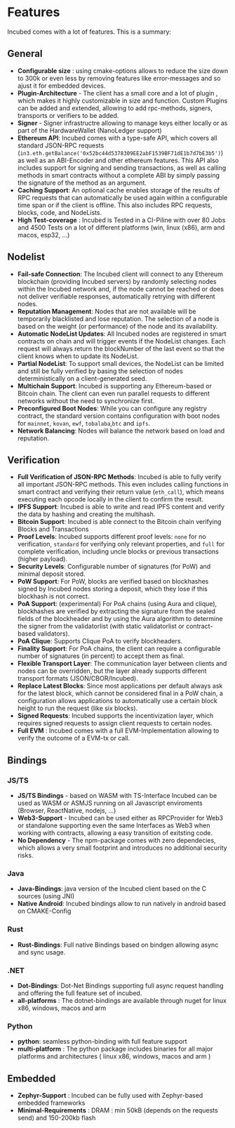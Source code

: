 # Features

Incubed comes with a lot of features. This is a summary:

## General

- **Configurable size** : using cmake-options allows to reduce the size down to 300k or even less by removing features like error-messages and so ajust it for embedded devices.
- **Plugin-Architecture** - The client has a small core and a lot of plugin , which makes it highly customizable in size and function. Custom Plugins can be added and extended, allowing to add rpc-methods, signers, transports or verifiers to be added.
- **Signer** - Signer infrastructre allowing to manage keys either locally or as part of the HardwareWallet (NanoLedger support)
- **Ethereum API**: Incubed comes with a type-safe API, which covers all standard JSON-RPC requests (`in3.eth.getBalance('0x52bc44d5378309EE2abF1539BF71dE1b7d7bE3b5')`) as well as an ABI-Encoder and other ethereum features. This API also includes support for signing and sending transactions, as well as calling methods in smart contracts without a complete ABI by simply passing the signature of the method as an argument.
- **Caching Support**: An optional cache enables storage of the results of RPC requests that can automatically be used again within a configurable time span or if the client is offline. This also includes RPC requests, blocks, code, and NodeLists.
- **High Test-coverage** : Incubed is Tested in a CI-Piline with over 80 Jobs and 4500 Tests on a lot of different platforms (win, linux (x86), arm and macos, esp32, ...)

## Nodelist

- **Fail-safe Connection**: The Incubed client will connect to any Ethereum blockchain (providing Incubed servers) by randomly selecting nodes within the Incubed network and, if the node cannot be reached or does not deliver verifiable responses, automatically retrying with different nodes.
- **Reputation Management**: Nodes that are not available will be temporarily blacklisted and lose reputation. The selection of a node is based on the weight (or performance) of the node and its availability.
- **Automatic NodeList Updates**: All Incubed nodes are registered in smart contracts on chain and will trigger events if the NodeList changes. Each request will always return the blockNumber of the last event so that the client knows when to update its NodeList.
- **Partial NodeList**: To support small devices, the NodeList can be limited and still be fully verified by basing the selection of nodes deterministically on a client-generated seed.
- **Multichain Support**: Incubed is supporting any Ethereum-based or Bitcoin chain. The client can even run parallel requests to different networks without the need to synchronize first.
- **Preconfigured Boot Nodes**: While you can configure any registry contract, the standard version contains configuration with boot nodes for `mainnet`, `kovan`, `ewf`, `tobalaba`,`btc` and `ipfs`.
- **Network Balancing**: Nodes will balance the network based on load and reputation.

## Verification

- **Full Verification of JSON-RPC Methods**: Incubed is able to fully verify all important JSON-RPC methods. This even includes calling functions in smart contract and verifying their return value (`eth_call`), which means executing each opcode locally in the client to confirm the result.
- **IPFS Support**: Incubed is able to write and read IPFS content and verify the data by hashing and creating the multihash.
- **Bitcoin Support**: Incubed is able connect to the Bitcoin chain verifying Blocks and Transactions
- **Proof Levels**: Incubed supports different proof levels: `none` for no verification, `standard` for verifying only relevant properties, and  `full` for complete verification, including uncle blocks or previous transactions (higher payload).
- **Security Levels**: Configurable number of signatures (for PoW) and minimal deposit stored.
- **PoW Support**: For PoW, blocks are verified based on blockhashes signed by Incubed nodes storing a deposit, which they lose if this blockhash is not correct.
- **PoA Support**: (experimental) For PoA chains (using Aura and clique), blockhashes are verified by extracting the signature from the sealed fields of the blockheader and by using the Aura algorithm to determine the signer from the validatorlist (with static validatorlist or contract-based validators).
- **PoA Clique**: Supports Clique PoA to verify blockheaders.
- **Finality Support**: For PoA chains, the client can require a configurable number of signatures (in percent) to accept them as final.
- **Flexible Transport Layer**: The communication layer between clients and nodes can be overridden, but the layer already supports different transport formats (JSON/CBOR/Incubed).
- **Replace Latest Blocks**: Since most applications per default always ask for the latest block, which cannot be considered final in a PoW chain, a configuration allows applications to automatically use a certain block height to run the request (like six blocks).
- **Signed Requests**: Incubed supports the incentivization layer, which requires signed requests to assign client requests to certain nodes.
- **Full EVM** : Incubed comes with a full EVM-Implementation allowing to verify the outcome of a EVM-tx or call.

## Bindings

### JS/TS

- **JS/TS Bindings** - based on WASM with TS-Interface Incubed can be used as WASM or ASMJS running on all Javascript enviroments (Browser, ReactNative, nodejs, ...)
- **Web3-Support**  - Incubed can be used either as RPCProvider for Web3 or standalone supporting even the same Interfaces as Web3 when working with contracts, allowing a easy transition of exitsting code.
- **No Dependency** - The npm-package comes with zero dependecies, which allows a very small footprint and introduces no additional security risks. 

### Java

- **Java-Bindings**: java version of the Incubed client based on the C sources (using JNI) 
- **Native Android**: Incubed bindings allow to run natively in android based on CMAKE-Config

### Rust

- **Rust-Bindings**: Full native Bindings based on bindgen allowing async and sync usage.

### .NET

- **Dot-Bindings**: Dot-Net Bindings supporting full async request handling and offering the full feature set of incubed.
- **all-platforms** : The dotnet-bindings are available through nuget for linux x86, windows, macos and arm

### Python
- **python**: seamless python-binding with full feature support
- **multi-platform** : The python package includes binaries for all major platforms and architectures ( linux x86, windows, macos and arm )

## Embedded 

- **Zephyr-Support** : Incubed can be fully used with Zephyr-based embedded frameworks
- **Minimal-Requirements** : DRAM : min 50kB (depends on the requests send) and 150-200kb flash 

